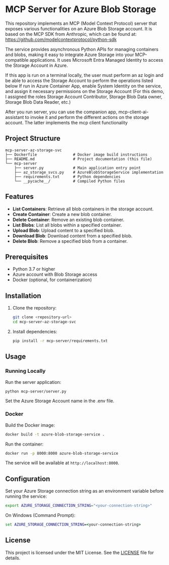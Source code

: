 # MCP Server for Azure Blob Storage

This repository implements an MCP (Model Context Protocol) server that exposes various functionalities on an Azure Blob Storage account. It is based on the MCP SDK from Anthropic, which can be found at: https://github.com/modelcontextprotocol/python-sdk

The service provides asynchronous Python APIs for managing containers and blobs, making it easy to integrate Azure Storage into your MCP-compatible applications.
It uses Microsoft Entra Managed Identity to access the Storage Account in Azure.

If this app is run on a terminal locally, the user must perform an az login and be able to access the Storage Account to perform the operations listed below
If run in Azure Container App, enable System Identity on the service, and assign it necessary permissions on the Storage Account (For this demo, I assigned the roles Storage Account Contributor, Storage Blob Data owner, Storage Blob Data Reader, etc.)

After you run server, you can use the companion app, mcp-client-ai-assistant to invoke it and perform the different actions on the storage account. The latter implements the mcp client functionality

## Project Structure

```
mcp-server-az-storage-svc
├── Dockerfile                # Docker image build instructions
├── README.md                 # Project documentation (this file)
└── mcp-server
    ├── server.py             # Main application entry point
    ├── az_storage_svcs.py    # AzureBlobStorageService implementation
    ├── requirements.txt      # Python dependencies
    └── __pycache__/          # Compiled Python files
```

## Features

- **List Containers**: Retrieve all blob containers in the storage account.
- **Create Container**: Create a new blob container.
- **Delete Container**: Remove an existing blob container.
- **List Blobs**: List all blobs within a specified container.
- **Upload Blob**: Upload content to a specified blob.
- **Download Blob**: Download content from a specified blob.
- **Delete Blob**: Remove a specified blob from a container.

## Prerequisites

- Python 3.7 or higher
- Azure account with Blob Storage access
- Docker (optional, for containerization)

## Installation

1. Clone the repository:
   ```sh
   git clone <repository-url>
   cd mcp-server-az-storage-svc
   ```
2. Install dependencies:
   ```sh
   pip install -r mcp-server/requirements.txt
   ```

## Usage

### Running Locally

Run the server application:
```sh
python mcp-server/server.py
```
Set the Azure Storage Account name in the .env file.

### Docker

Build the Docker image:
```sh
docker build -t azure-blob-storage-service .
```

Run the container:
```sh
docker run -p 8000:8000 azure-blob-storage-service
```

The service will be available at `http://localhost:8000`.

## Configuration

Set your Azure Storage connection string as an environment variable before running the service:
```sh
export AZURE_STORAGE_CONNECTION_STRING="<your-connection-string>"
```
On Windows (Command Prompt):
```cmd
set AZURE_STORAGE_CONNECTION_STRING=<your-connection-string>
```

## License

This project is licensed under the MIT License. See the [LICENSE](LICENSE) file for details.